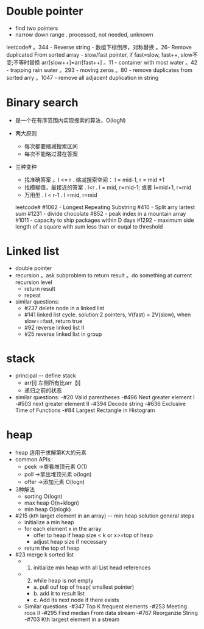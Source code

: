 # Double pointer 
  - find two pointers
  - narrow down range
  . processed, not needed, unknown
  
  leetcode#
  。344 - Reverse string - 数组下标倒序，对称替换
  。26- Remove duplicated From sorted array - slow/fast pointer, if fast=slow, fast++, slow不变;不等时替换 arr[slow++]=arr[fast++]
  。11 - container with most water
  。42 - trapping rain water
  。293 - moving zeros
  。80 - remove duplicates from sorted arry
  。1047 - remove all adjacent duplication in string
  
# Binary search
  - 是一个在有序范围内实现搜索的算法，O(logN)
  - 两大原则
    - 每次都要缩减搜索区间
    - 每次不能略过潜在答案
  - 三种变种
    - 找准确答案
      。l <= r
      . 缩减搜索空间： l = mid-1, r = mid +1
    - 找模糊值，最接近的答案
      . l<r
      . l = mid, r=mid-1; 或者 l=mid+1, r=mid
    - 万用型
      . l < r-1
      . l =mid, r=mid
    
    leetcode#
    #1062 - Longest Repeating Substring
    #410 - Split arry lartest sum
    #1231 - divide chocolate
    #852 - peak index in a mountain array
    #1011 - capacity to ship packages within D days
    #1292 - maximum side length of a square with sum less than or euqal to threshold

 # Linked list
   - double pointer
   - recursion
      。ask subproblem to return result
      。do something at current recursion level
        - return result
        - repeat
   - similar questions:
      - #237 delete node in a linked list
      - #141 linked list cycle. solution:2 pointers, V(fast) = 2V(slow), when slow==fast, return true
      - #92 reverse linked list II
      - #25 reverse linked list in group 

# stack
  - principal -- define stack
    - arr[i] 左侧所有比arr【i]
    - 递归之前的状态
  - similar questions:
     -#20  Valid parentheses
     -#496 Next greater element I
     -#503 next greater element II
     -#394 Decode string
     -#636 Exclusive Time of Functions
     -#84 Largest Rectangle in Histogram
 # heap
 - heap 适用于求解第K大的元素
 - common APIs:
    - peek  ->查看堆顶元素 O(1)
    - poll  ->拿出堆顶元素 o(logn)
    - offer ->添加元素 O(logn)
 - 3种解法
    - sorting O(logn)
    - max heap O(n+klogn)
    - min heap O(nlogk)
  - #215 (kth larget element in an array) -- min heap solution general steps
    - initialize a min heap
    - for each element x in the array
      - offer to heap if heap size < k or x>=top of heap
      - adjust heap size if necessary
    - return the top of heap    
  - #23 merge k sorted list
    - 1. initialize min heap with all List head references
    - 2. while heap is not empty
      - a. pull ouf top of heap( smallest pointer)
      - b. add it to result list
      - c. Add its next node if there exists 
    - Similar questions
      -#347 Top K frequent elements 
      -#253  Meeting roos II
      -#295 Find median From data stream
      -#767 Reorganzie String
      -#703 Kth largest element in a stream
